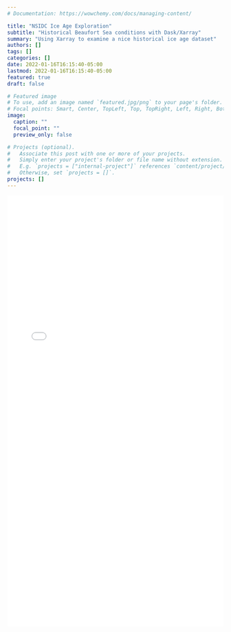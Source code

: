 ```yaml
---
# Documentation: https://wowchemy.com/docs/managing-content/

title: "NSIDC Ice Age Exploration"
subtitle: "Historical Beaufort Sea conditions with Dask/Xarray"
summary: "Using Xarray to examine a nice historical ice age dataset"
authors: []
tags: []
categories: []
date: 2022-01-16T16:15:40-05:00
lastmod: 2022-01-16T16:15:40-05:00
featured: true
draft: false

# Featured image
# To use, add an image named `featured.jpg/png` to your page's folder.
# Focal points: Smart, Center, TopLeft, Top, TopRight, Left, Right, BottomLeft, Bottom, BottomRight.
image:
  caption: ""
  focal_point: ""
  preview_only: false

# Projects (optional).
#   Associate this post with one or more of your projects.
#   Simply enter your project's folder or file name without extension.
#   E.g. `projects = ["internal-project"]` references `content/project/deep-learning/index.md`.
#   Otherwise, set `projects = []`.
projects: []
---
```


<iframe
    src="./iceage_xarray.html"
    width="100%"
    height="1000px"
    style="border:none;">
</iframe>